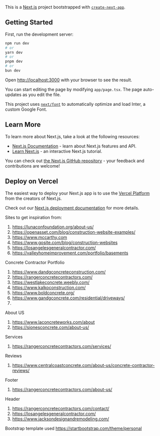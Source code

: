 This is a [Next.js](https://nextjs.org/) project bootstrapped with [`create-next-app`](https://github.com/vercel/next.js/tree/canary/packages/create-next-app).

## Getting Started

First, run the development server:

```bash
npm run dev
# or
yarn dev
# or
pnpm dev
# or
bun dev
```

Open [http://localhost:3000](http://localhost:3000) with your browser to see the result.

You can start editing the page by modifying `app/page.tsx`. The page auto-updates as you edit the file.

This project uses [`next/font`](https://nextjs.org/docs/basic-features/font-optimization) to automatically optimize and load Inter, a custom Google Font.

## Learn More

To learn more about Next.js, take a look at the following resources:

- [Next.js Documentation](https://nextjs.org/docs) - learn about Next.js features and API.
- [Learn Next.js](https://nextjs.org/learn) - an interactive Next.js tutorial.

You can check out [the Next.js GitHub repository](https://github.com/vercel/next.js/) - your feedback and contributions are welcome!

## Deploy on Vercel

The easiest way to deploy your Next.js app is to use the [Vercel Platform](https://vercel.com/new?utm_medium=default-template&filter=next.js&utm_source=create-next-app&utm_campaign=create-next-app-readme) from the creators of Next.js.

Check out our [Next.js deployment documentation](https://nextjs.org/docs/deployment) for more details.

Sites to get inspiration from:
1. https://lunaconfoundation.org/about-us/
2. https://openasset.com/blog/construction-website-examples/
3. https://www.mccarthy.com
4. https://www.gosite.com/blog/construction-websites
5. https://losangelesgeneralcontractor.com/
6. https://valleyhomeimprovement.com/portfolio/basements

Concrete Contractor Portfolio
1. https://www.dandgconcreteconstruction.com/
2. https://rangerconcretecontractors.com/
3. https://westlakeconcrete.weebly.com/
4. https://www.kalkoconstruction.com/
5. https://www.boldconcrete.org/
6. https://www.gandgconcrete.com/residential/driveways/
7. 

About US
1. https://www.laconcreteworks.com/about
2. https://sionesconcrete.com/about-us/

Services
1. https://rangerconcretecontractors.com/services/


Reviews
1. https://www.centralcoastconcrete.com/about-us/concrete-contractor-reviews/

Footer
1. https://rangerconcretecontractors.com/about-us/



Header
1. https://rangerconcretecontractors.com/contact/
2. https://losangelesgeneralcontractor.com/
3. https://www.jacksondesignandremodeling.com/



Bootstrap template used
https://startbootstrap.com/theme/personal